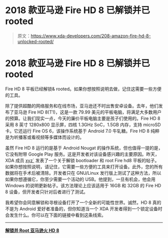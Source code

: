 # 2018 款亚马逊 Fire HD 8 已解锁并已 rooted

> 原文：<https://www.xda-developers.com/208-amazon-fire-hd-8-unlocked-rooted/>

# 2018 款亚马逊 Fire HD 8 已解锁并已 rooted

Fire HD 8 平板已经解锁& rooted。如果你想按照说明去做，记住这需要一些方便的工具。

除了提供超酷的网络服务和在线市场，亚马逊还不时出售安卓设备。去年，他们发布了亚马逊 Fire HD 8(T1)，这是一款 79.99 美元的平板电脑，将满足大多数用户的预算。让我们现实一点，今天的廉价平板电脑主要是孩子们使用的。Fire HD 8 采用 8 英寸 1280x800 显示屏，四核 1.3GHz SoC，1.5GB 内存，支持 microSD 卡。它还运行 Fire OS 6，该操作系统基于 Android 7.0 牛轧糖。Fire HD 8 纯粹是为听播客或看视频等多媒体而设计的。

虽然 Fire HD 8 运行的是基于 Android Nougat 的操作系统，但也值得一提的是，它没有附带 Google Play 服务。这是开发者对该设备感兴趣的主要原因。昨天，XDA 成员 [xyz`](https://forum.xda-developers.com/member.php?u=9667509) 发表了一个关于解锁 bootloader 和 root Fire hd8 平板的帖子。如果你想按照说明，请记住，它需要一些方便的工具来打开设备。此外，您的所有数据将在手术后被清除。开发者只在 GNU/Linux 发行版上测试了这种方法，所以如果你想遵循它，你至少需要一个活动的 USB。他提到，一旦有机会，他会用 Windows 的说明更新帖子。该方法理论上应该适用于 16GB 和 32GB 的 Fire HD 8 设备，但开发者只针对后者进行了测试。

我希望你会同意解锁和寻根设备打开了一个全新的可能性世界。诚然，HD 8 真的不是为 Android 爱好者准备的，但你知道当一个 XDA 开发者得到一个锁定设备时会发生什么。你可以在下面的链接中看到这条线索。

* * *

[**解锁并 Root 亚马逊火 HD 8**](https://forum.xda-developers.com/hd8-hd10/orig-development/fire-hd-8-2018-downgrade-unlock-root-t3894256)